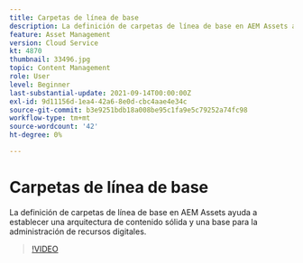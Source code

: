 ```yaml
---
title: Carpetas de línea de base
description: La definición de carpetas de línea de base en AEM Assets ayuda a establecer una arquitectura de contenido sólida y una base para la administración de recursos digitales.
feature: Asset Management
version: Cloud Service
kt: 4870
thumbnail: 33496.jpg
topic: Content Management
role: User
level: Beginner
last-substantial-update: 2021-09-14T00:00:00Z
exl-id: 9d11156d-1ea4-42a6-8e0d-cbc4aae4e34c
source-git-commit: b3e9251bdb18a008be95c1fa9e5c79252a74fc98
workflow-type: tm+mt
source-wordcount: '42'
ht-degree: 0%

---
```


# Carpetas de línea de base

La definición de carpetas de línea de base en AEM Assets ayuda a establecer una arquitectura de contenido sólida y una base para la administración de recursos digitales.

>[!VIDEO](https://video.tv.adobe.com/v/33496?quality=12&learn=on)
